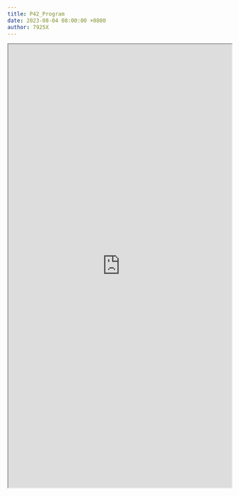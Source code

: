 ```yaml
---
title: P42_Program
date: 2023-08-04 08:00:00 +0800
author: 7925X
---
```


<iframe src="https://y.dialwo.com/7925X2024/20230804-P42_Program.pdf" width="100%" height="1000px"></iframe>
